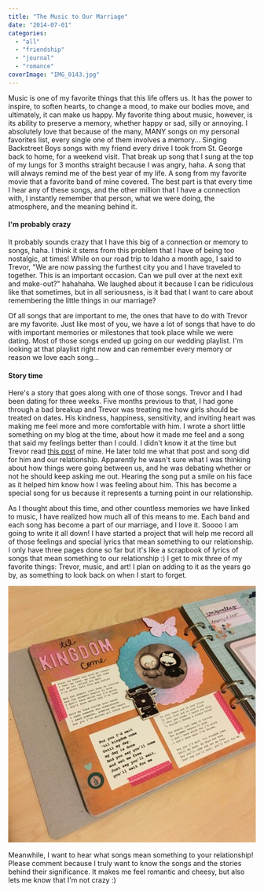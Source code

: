 ```yaml
---
title: "The Music to Our Marriage"
date: "2014-07-01"
categories: 
  - "all"
  - "friendship"
  - "journal"
  - "romance"
coverImage: "IMG_0143.jpg"
---
```


Music is one of my favorite things that this life offers us. It has the power to inspire, to soften hearts, to change a mood, to make our bodies move, and ultimately, it can make us happy. My favorite thing about music, however, is its ability to preserve a memory, whether happy or sad, silly or annoying. I absolutely love that because of the many, MANY songs on my personal favorites list, every single one of them involves a memory... Singing Backstreet Boys songs with my friend every drive I took from St. George back to home, for a weekend visit. That break up song that I sung at the top of my lungs for 3 months straight because I was angry, haha. A song that will always remind me of the best year of my life. A song from my favorite movie that a favorite band of mine covered. The best part is that every time I hear any of these songs, and the other million that I have a connection with, I instantly remember that person, what we were doing, the atmosphere, and the meaning behind it.

#### I'm probably crazy

It probably sounds crazy that I have this big of a connection or memory to songs, haha. I think it stems from this problem that I have of being too nostalgic, at times! While on our road trip to Idaho a month ago, I said to Trevor, "We are now passing the furthest city you and I have traveled to together. This is an important occasion. Can we pull over at the next exit and make-out?" hahahaha. We laughed about it because I can be ridiculous like that sometimes, but in all seriousness, is it bad that I want to care about remembering the little things in our marriage?

Of all songs that are important to me, the ones that have to do with Trevor are my favorite. Just like most of you, we have a lot of songs that have to do with important memories or milestones that took place while we were dating. Most of those songs ended up going on our wedding playlist. I'm looking at that playlist right now and can remember every memory or reason we love each song...

#### Story time

Here's a story that goes along with one of those songs. Trevor and I had been dating for three weeks. Five months previous to that, I had gone through a bad breakup and Trevor was treating me how girls should be treated on dates. His kindness, happiness, sensitivity, and inviting heart was making me feel more and more comfortable with him. I wrote a short little something on my blog at the time, about how it made me feel and a song that said my feelings better than I could. I didn't know it at the time but Trevor read [this post](http://amyiscrossing.blogspot.com/2012/09/im-sucker-for-taylor-swift-songs.html) of mine. He later told me what that post and song did for him and our relationship. Apparently he wasn't sure what I was thinking about how things were going between us, and he was debating whether or not he should keep asking me out. Hearing the song put a smile on his face as it helped him know how I was feeling about him. This has become a special song for us because it represents a turning point in our relationship.

As I thought about this time, and other countless memories we have linked to music, I have realized how much all of this means to me. Each band and each song has become a part of our marriage, and I love it. Soooo I am going to write it all down! I have started a project that will help me record all of those feelings and special lyrics that mean something to our relationship. I only have three pages done so far but it's like a scrapbook of lyrics of songs that mean something to our relationship :) I get to mix three of my favorite things: Trevor, music, and art! I plan on adding to it as the years go by, as something to look back on when I start to forget.

![IMG_6619](images/IMG_6619.jpg)

Meanwhile, I want to hear what songs mean something to your relationship! Please comment because I truly want to know the songs and the stories behind their significance. It makes me feel romantic and cheesy, but also lets me know that I'm not crazy :)
